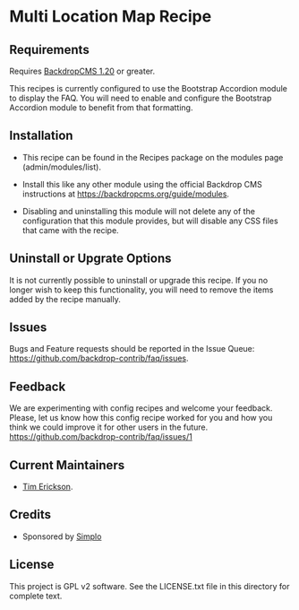 Multi Location Map Recipe
======================

 


Requirements
------------

Requires [BackdropCMS 1.20](https://github.com/backdrop/backdrop/releases/tag/1.20.0) or greater.

This recipes is currently configured to use the Bootstrap Accordion module 
to display the FAQ. You will need to enable and configure the Bootstrap 
Accordion module to benefit from that formatting. 

Installation
------------

- This recipe can be found in the Recipes package on the modules 
  page (admin/modules/list).

- Install this like any other module using the official Backdrop CMS 
  instructions at https://backdropcms.org/guide/modules.

- Disabling and uninstalling this module will not delete any of the 
  configuration that this module provides, but will disable any CSS
  files that came with the recipe.

Uninstall or Upgrate Options
----------------------------

It is not currently possible to uninstall or upgrade this recipe.
If you no longer wish to keep this functionality, you will need 
to remove the items added by the recipe manually.


Issues
------

Bugs and Feature requests should be reported in the Issue Queue:
https://github.com/backdrop-contrib/faq/issues.

Feedback
--------

We are experimenting with config recipes and welcome your feedback. Please,
let us know how this config recipe worked for you and how you think we 
could improve it for other users in the future. 
https://github.com/backdrop-contrib/faq/issues/1

Current Maintainers
-------------------

- [Tim Erickson](https://github.com/stpaultim).

Credits
-------

- Sponsored by [Simplo](https://www.simplo.site)

License
-------

This project is GPL v2 software. 
See the LICENSE.txt file in this directory for complete text.


